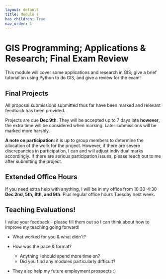 ```yaml
---
layout: default
title: Module 7
has_children: True
nav_order: 1
---
```


#  GIS Programming; Applications & Research; Final Exam Review   

This module will cover some applications and research in GIS; give a brief tutorial on using Python to do GIS, and give a review for the exam!

## Final Projects

All proposal submissions submitted thus far have been marked and relevant feedback has been provided.

Projects are due **Dec 9th**.  They will be accepted up to 7 days late **however**, the extra time will be considered when marking.  Later submissions will be marked more harshly.

**A note on participation**:  it is up to group members to determine the allocation of the work for the project.  However, if there are severe discrepancies in participation, I can and will adjust individual marks accordingly.  If there are serious participation issues, please reach out to me after submitting the project.

## Extended Office Hours

If you need extra help with anything, I will be in my office from 10:30-4:30 **Dec 2nd, 5th, 8th, and 9th**.  Plus regular office hours Tuesday next week.

## Teaching Evaluations!

I value your feedback - please fill them out so I can think about how to improve my teaching going forward!

* What worked for you & what didn't?
* How was the pace & format?
	* Anything I should spend more time on?
	* Did you find any modules particularly difficult?

* They also help my future employment prospects :)

